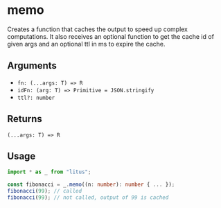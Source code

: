 # memo

Creates a function that caches the output to speed up complex computations. It
also receives an optional function to get the cache id of given args and an
optional ttl in ms to expire the cache.

## Arguments

- `fn: (...args: T) => R`
- `idFn: (arg: T) => Primitive = JSON.stringify`
- `ttl?: number`

## Returns

`(...args: T) => R`

## Usage

```ts
import * as _ from "litus";

const fibonacci = _.memo((n: number): number { ... });
fibonacci(99); // called
fibonacci(99); // not called, output of 99 is cached
```
